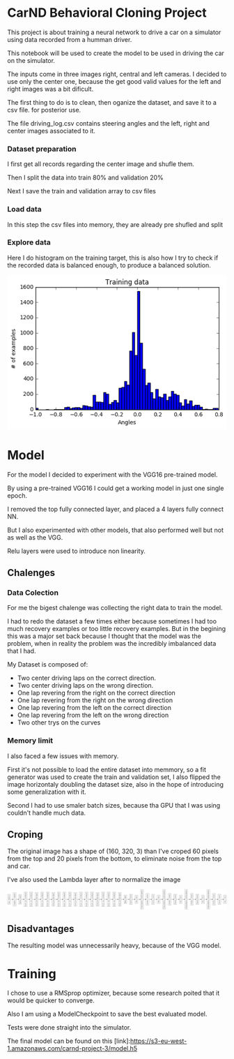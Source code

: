 # CarND Behavioral Cloning Project

This project is about training a neural network to drive a car on a simulator using data recorded from a humman driver.

This notebook will be used to create the model to be used in driving the car on the simulator.

The inputs come in three images right, central and left cameras. I decided to use only the center one, because the get good valid values for the left and right images was a bit dificult.

The first thing to do is to clean, then oganize the dataset, and save it to a csv file. for posterior use.

The file driving_log.csv contains steering angles and the left, right and center images associated to it.

### Dataset preparation

I first get all records regarding the center image and shufle them.

Then I split the data into train 80% and validation 20%

Next I save the train and validation array to csv files

### Load data 

In this step the csv files into memory, they are already pre shufled and split

### Explore data

Here I do histogram on the training target, this is also how I try to check if the recorded data is balanced enough, to produce a balanced solution.

![alt text](./data.png "Model Visualization")

# Model

For the model I decided to experiment with the VGG16 pre-trained model.

By using a pre-trained VGG16 I could get a working model in just one single epoch.

I removed the top fully connected layer, and placed a 4 layers fully connect NN.

But I also experimented with other models, that also performed well but not as well as the VGG.

Relu layers were used to introduce non linearity.

## Chalenges

### Data Colection

For me the bigest chalenge was collecting the right data to train the model.

I had to redo the dataset a few times either because sometimes I had too much recovery examples or too little recovery examples. But in the begining this was a major set back because I thought that the model was the problem, when in reality the problem was the incredibly imbalanced data that I had.

My Dataset is composed of:
- Two center driving laps on the correct direction.
- Two center driving laps on the wrong direction.
- One lap revering from the right on the correct direction
- One lap revering from the right on the wrong direction
- One lap revering from the left on the correct direction
- One lap revering from the left on the wrong direction
- Two other trys on the curves

### Memory limit

I also faced a few issues with memory.

First it's not possible to load the entire dataset into memmory, so a fit generator was used to create the train and validation set, I also flipped the image horizontaly doubling the dataset size, also in the hope of introducing some generalization with it.

Second I had to use smaler batch sizes, because tha GPU that I was using couldn't handle much data.

## Croping

The original image has a shape of (160, 320, 3) than I've croped 60 pixels from the top and 20 pixels from the bottom, to eliminate noise from the top and car.

I've also used the Lambda layer after to normalize the image


![alt text](./model.png "Model Visualization")

## Disadvantages

The resulting model was unnecessarily heavy, because of the VGG model. 


# Training

I chose to use a RMSprop optimizer, because some research poited that it would be quicker to converge.

Also I am using a ModelCheckpoint to save the best evaluated model.

Tests were done straight into the simulator.

The final model can be found on this [link]:https://s3-eu-west-1.amazonaws.com/carnd-project-3/model.h5

